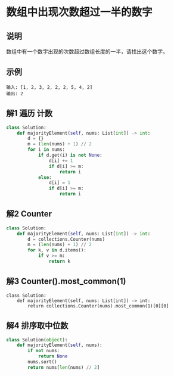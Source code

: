 # 数组中出现次数超过一半的数字

## 说明
数组中有一个数字出现的次数超过数组长度的一半，请找出这个数字。

## 示例
```
输入: [1, 2, 3, 2, 2, 2, 5, 4, 2]
输出: 2
```

## 解1 遍历 计数
```python
class Solution:
    def majorityElement(self, nums: List[int]) -> int:
        d = {}
        m = (len(nums) + 1) // 2
        for i in nums:
            if d.get(i) is not None:
                d[i] += 1
                if d[i] >= m:
                    return i
            else:
                d[i] = 1
                if d[i] >= m:
                    return i
```

## 解2 Counter
```python
class Solution:
    def majorityElement(self, nums: List[int]) -> int:
        d = collections.Counter(nums)
        m = (len(nums) + 1) // 2
        for k, v in d.items():
            if v >= m:
                return k
```

## 解3 Counter().most_common(1)
```
class Solution:
    def majorityElement(self, nums: List[int]) -> int:
        return collections.Counter(nums).most_common(1)[0][0]
```

## 解4 排序取中位数
```python
class Solution(object):
    def majorityElement(self, nums):
        if not nums:
            return None
        nums.sort()
        return nums[len(nums) // 2]
```